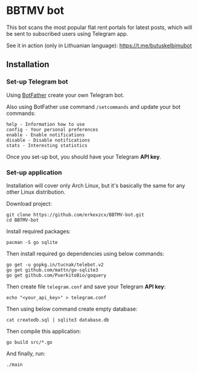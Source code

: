 # BBTMV bot

This bot scans the most popular flat rent portals for latest posts, which will be sent to subscribed users using Telegram app.

See it in action (only in Lithuanian language): https://t.me/butuskelbimubot

## Installation

### Set-up Telegram bot

Using [BotFather](https://t.me/BotFather) create your own Telegram bot.

Also using BotFather use command `/setcommands` and update your bot commands:
```
help - Information how to use
config - Your personal preferences
enable - Enable notifications
disable - Disable notifications
stats - Interesting statistics
```
Once you set-up bot, you should have your Telegram **API key**.

### Set-up application

Installation will cover only Arch Linux, but it's basically the same for any other Linux distribution.

Download project:
```
git clone https://github.com/erkexzcx/BBTMV-bot.git
cd BBTMV-bot
```

Install required packages:
```
pacman -S go sqlite
```

Then install required go dependencies using below commands:
```
go get -u gopkg.in/tucnak/telebot.v2
go get github.com/mattn/go-sqlite3
go get github.com/PuerkitoBio/goquery
```

Then create file `telegram.conf` and save your Telegram **API key**:
```
echo "<your_api_key>" > telegram.conf
```

Then using below command create empty database:
```
cat createdb.sql | sqlite3 database.db
```

Then compile this application:
```
go build src/*.go
```

And finally, run:
```
./main
```
